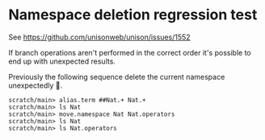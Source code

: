 # Namespace deletion regression test

See https://github.com/unisonweb/unison/issues/1552

If branch operations aren't performed in the correct order it's possible to end up with unexpected results.

Previously the following sequence delete the current namespace
unexpectedly 😬.

``` ucm
scratch/main> alias.term ##Nat.+ Nat.+
scratch/main> ls Nat
scratch/main> move.namespace Nat Nat.operators
scratch/main> ls Nat
scratch/main> ls Nat.operators
```
